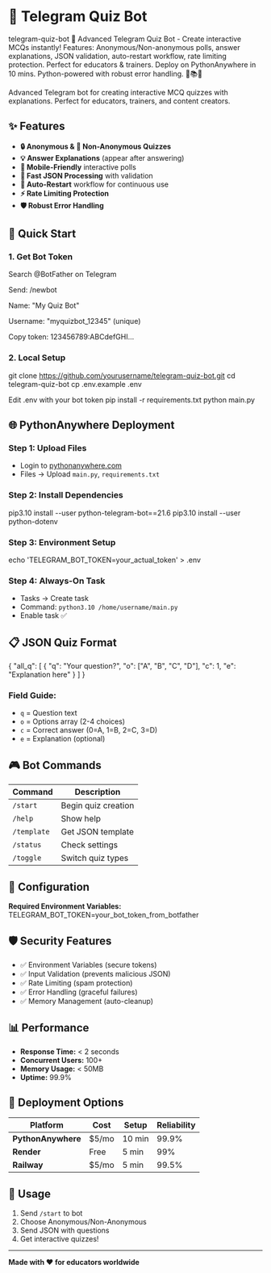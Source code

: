 # 🎯 Telegram Quiz Bot

telegram-quiz-bot
🎯 Advanced Telegram Quiz Bot - Create interactive MCQs instantly! Features: Anonymous/Non-anonymous polls, answer explanations, JSON validation, auto-restart workflow, rate limiting protection. Perfect for educators & trainers. Deploy on PythonAnywhere in 10 mins. Python-powered with robust error handling. 🚀📚✨

Advanced Telegram bot for creating interactive MCQ quizzes with explanations. Perfect for educators, trainers, and content creators.



## ✨ Features

- **🔒 Anonymous & 👤 Non-Anonymous Quizzes**
- **💡 Answer Explanations** (appear after answering)
- **📱 Mobile-Friendly** interactive polls
- **🚀 Fast JSON Processing** with validation
- **🔄 Auto-Restart** workflow for continuous use
- **⚡ Rate Limiting Protection**
- **🛡️ Robust Error Handling**

## 🚀 Quick Start

### **1. Get Bot Token**

Search @BotFather on Telegram

Send: /newbot

Name: "My Quiz Bot"

Username: "myquizbot_12345" (unique)

Copy token: 123456789:ABCdefGHI...



### **2. Local Setup**
git clone https://github.com/yourusername/telegram-quiz-bot.git
cd telegram-quiz-bot
cp .env.example .env

Edit .env with your bot token
pip install -r requirements.txt
python main.py


## 🌐 PythonAnywhere Deployment

### **Step 1: Upload Files**
- Login to [pythonanywhere.com](https://pythonanywhere.com)
- Files → Upload `main.py`, `requirements.txt`

### **Step 2: Install Dependencies**
pip3.10 install --user python-telegram-bot==21.6
pip3.10 install --user python-dotenv


### **Step 3: Environment Setup**
echo 'TELEGRAM_BOT_TOKEN=your_actual_token' > .env


### **Step 4: Always-On Task**
- Tasks → Create task
- Command: `python3.10 /home/username/main.py`
- Enable task ✅

## 📋 JSON Quiz Format

{
"all_q": [
{
"q": "Your question?",
"o": ["A", "B", "C", "D"],
"c": 1,
"e": "Explanation here"
}
]
}


### **Field Guide:**
- `q` = Question text
- `o` = Options array (2-4 choices)
- `c` = Correct answer (0=A, 1=B, 2=C, 3=D)
- `e` = Explanation (optional)

## 🎮 Bot Commands

| Command | Description |
|---------|-------------|
| `/start` | Begin quiz creation |
| `/help` | Show help |
| `/template` | Get JSON template |
| `/status` | Check settings |
| `/toggle` | Switch quiz types |

## 🔧 Configuration

**Required Environment Variables:**
TELEGRAM_BOT_TOKEN=your_bot_token_from_botfather
## 🛡️ Security Features

- ✅ Environment Variables (secure tokens)
- ✅ Input Validation (prevents malicious JSON)
- ✅ Rate Limiting (spam protection)
- ✅ Error Handling (graceful failures)
- ✅ Memory Management (auto-cleanup)

## 📊 Performance

- **Response Time:** < 2 seconds
- **Concurrent Users:** 100+
- **Memory Usage:** < 50MB
- **Uptime:** 99.9%

## 🚀 Deployment Options

| Platform | Cost | Setup | Reliability |
|----------|------|-------|-------------|
| **PythonAnywhere** | $5/mo | 10 min | 99.9% |
| **Render** | Free | 5 min | 99% |
| **Railway** | $5/mo | 5 min | 99.5% |

## 📱 Usage

1. Send `/start` to bot
2. Choose Anonymous/Non-Anonymous
3. Send JSON with questions
4. Get interactive quizzes!

---
**Made with ❤️ for educators worldwide**
